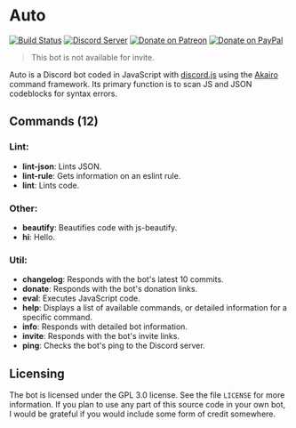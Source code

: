 # Auto
[![Build Status](https://travis-ci.org/dragonfire535/auto.svg?branch=master)](https://travis-ci.org/dragonfire535/auto)
[![Discord Server](https://discordapp.com/api/guilds/252317073814978561/embed.png)](https://discord.gg/sbMe32W)
[![Donate on Patreon](https://img.shields.io/badge/patreon-donate-orange.svg)](https://www.patreon.com/dragonfire535)
[![Donate on PayPal](https://img.shields.io/badge/paypal-donate-blue.svg)](https://www.paypal.me/dragonfire535)

> This bot is not available for invite.

Auto is a Discord bot coded in JavaScript with
[discord.js](https://discord.js.org/) using the
[Akairo](https://github.com/1Computer1/discord-akairo) command framework. Its primary
function is to scan JS and JSON codeblocks for syntax errors.

## Commands (12)
### Lint:

* **lint-json**: Lints JSON.
* **lint-rule**: Gets information on an eslint rule.
* **lint**: Lints code.

### Other:

* **beautify**: Beautifies code with js-beautify.
* **hi**: Hello.

### Util:

* **changelog**: Responds with the bot's latest 10 commits.
* **donate**: Responds with the bot's donation links.
* **eval**: Executes JavaScript code.
* **help**: Displays a list of available commands, or detailed information for a specific command.
* **info**: Responds with detailed bot information.
* **invite**: Responds with the bot's invite links.
* **ping**: Checks the bot's ping to the Discord server.

## Licensing
The bot is licensed under the GPL 3.0 license. See the file `LICENSE` for more
information. If you plan to use any part of this source code in your own bot, I
would be grateful if you would include some form of credit somewhere.
